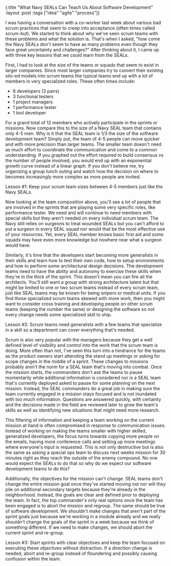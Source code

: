 {:title "What Navy SEALs Can Teach Us About Software Development"
 :layout :post
 :tags ["idea" "agile" "process"]}

I was having a conversation with a co-worker last week about various bad scrum
practices that seem to creep into acceptance (often times called scrum-but). We
started to think about why we've seen scrum teams with these problems and what
the solution is. That's when I asked, "how come the Navy SEALs don't seem to have
as many problems even though they face great uncertainty and challenges?" After
thinking about it, I came up with three key lessons that we could learn from the
SEALs.

First, I had to look at  the size of the teams or squads that seem to exist in
larger companies. Since most larger companies try to convert their existing silo-ed
models into scrum teams the typical teams end up with a lot of members in very
specialized roles. These often times include:

* 6 developers (3 pairs)
* 3 functional testers
* 1 project managers
* 1 performance tester
* 1 tool developer

For a grand total of 12 members who actively participate in the sprints or missions.
Now compare this to the size of a Navy SEAL team that contains only 4-5 men. Why is
it that the SEAL team is 1/3 the size of the software development team? Simply put,
the team of 4-5 people can move quicker and with more precision than larger teams.
The smaller team doesn't need as much effort to coordinate the communication and
come to a common understanding. If you graphed out the effort required to build
consensus vs the number of people involved, you would end up with an exponential
growth curve instead of a linear graph. If you don't believe me, try organizing a
group lunch outing and watch how the decision on where to becomes increasingly more
complex as more people are invited.

Lesson #1: Keep your scrum team sizes between 4-5 members just like the Navy SEALs.

Now looking at the team composition above, you'll see a lot of people that are involved
in the sprints that are playing some very specific roles, like performance tester. We
need and will continue to need members with special skills but they aren't needed on
every individual scrum team. The Navy still relies on surgeons to treat wounded SEALs
but you can't afford to put a surgeon in every SEAL squad nor would that be the most
effective use of your resources. Yet, every SEAL member knows basic first aid and some
squads may have even more knowledge but nowhere near what a surgeon would have.

Similarly, it's time that the developers start becoming more generalists in their
skills and learn how to test their own code, how to setup environments and how to
perform some architectural design decisions. The development teams need to have the
ability and autonomy to exercise these skills when they're in the thick of the sprint.
This doesn't mean you can fire all the architects. You'll still want a group with
strong architecture talent but that might be limited to one or two scrum teams instead
of every scrum team, just like SEAL teams may be known for being snipers or medical
units. If you find those specialized scrum teams skewed with more work, then you might
want to consider cross training and developing people on other scrum teams (keeping
the number the same) or designing the software so not every change needs some specialized
skill to ship.

Lesson #2: Scrum teams need generalists with a few teams that specialize in a skill so a
department can cover everything that's needed.

Scrum is also very popular with the managers because they get a well defined level of
visibility and control into the work that the scrum team is doing. More often than not,
I've seen this turn into a hindrance for the teams as the product owners start attending
the stand up meetings or asking for scope changes in the middle of a sprint. These
changes to missions probably aren't the norm for a SEAL team that's moving into combat.
Once the mission starts, the commanders don't ask the teams to pause momentarily while
additional information is considered nor is a SEAL team that's currently deployed asked
to pause for some planning on the next mission. Instead, the SEAL commanders do a
great job in making sure the team currently engaged in a mission stays focused and
is not inundated with too much information. Questions are answered quickly, with
certainty and the decisions made in the field are reviewed later to grow the team's
skills as well as identifying new situations that might need more research.

This filtering of information and keeping a team working on the current mission at hand
is often compromised in response to communication issues. Instead of working on making
the teams smaller with higher skilled, generalized developers, the focus turns towards
copying more people on the emails, having more conference calls and setting up more meetings
where everyone's input is requested. This is not only destructive but is also the same
as asking a special ops team to discuss next weeks mission for 30 minutes right as they
reach the outside of the enemy compound. No one would expect the SEALs to do that so why
do we expect our software development teams to do this?

Additionally, the objectives for the mission can't change. SEAL teams don't change the
entire mission goal once they've started moving out nor will they pile on additional
secondary targets because they're already in the neighborhood. Instead, the goals are
clear and defined prior to deploying the team. In fact, the top commander's only real
options once the team has been engaged is to abort the mission and regroup. The same
should be true of software development. We shouldn't make changes that aren't part of
the sprint goals just because we're working in a module already and we really shouldn't
change the goals of the sprint in a week because we think of something different. If we
need to make changes, we should abort the current sprint and re-group.

Lesson #3: Start sprints with clear objectives and keep the team focused on executing
these objectives without distraction. If a direction change is needed, abort and re-group
instead of floundering and possibly causing confusion within the team.
